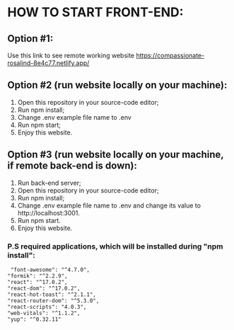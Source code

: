 # HOW TO START FRONT-END:

## Option #1:

Use this link to see remote working website https://compassionate-rosalind-8e4c77.netlify.app/

## Option #2 (run website locally on your machine):

1. Open this repository in your source-code editor;
2. Run npm install;
3. Change .env example file name to .env
4. Run npm start;
5. Enjoy this website.

## Option #3 (run website locally on your machine, if remote back-end is down):

1. Run back-end server;
2. Open this repository in your source-code editor;
3. Run npm install;
4. Change .env example file name to .env and change its value to http://localhost:3001.
5. Run npm start.
6. Enjoy this website.
    
### P.S required applications, which will be installed during "npm install":
     "font-awesome": "^4.7.0",
    "formik": "^2.2.9",
    "react": "^17.0.2",
    "react-dom": "^17.0.2",
    "react-hot-toast": "^2.1.1",
    "react-router-dom": "^5.3.0",
    "react-scripts": "4.0.3",
    "web-vitals": "^1.1.2",
    "yup": "^0.32.11"
